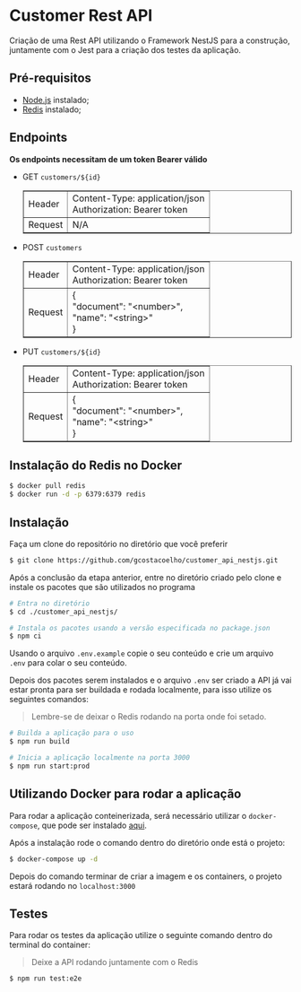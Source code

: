 # Customer Rest API

Criação de uma Rest API utilizando o Framework NestJS para a construção, juntamente com o Jest para a criação dos testes da aplicação.

## Pré-requisitos
- [Node.js](https://nodejs.org/en/) instalado;
- [Redis](https://redis.io/) instalado;

## Endpoints

**Os endpoints necessitam de um token Bearer válido**

- GET `customers/${id}`

    <table border="1">
        <tr>
            <td>Header</td>
            <td>
                Content-Type: application/json
                <br>
                Authorization: Bearer token
            </td>
        </tr>
        <tr>
            <td>Request</td>
            <td>N/A</td>
        </tr>
    </table>
- POST `customers`
    <table border="1">
        <tr>
            <td>Header</td>
            <td>
                Content-Type: application/json
                <br>
                Authorization: Bearer token
            </td>
        </tr>
        <tr>
            <td>Request</td>
            <td>
                {<br>
                    "document": "&ltnumber&gt",<br>
                    "name": "&ltstring&gt"<br>
                }
            </td>
        </tr>
    </table>
- PUT `customers/${id}`
    <table border="1">
        <tr>
            <td>Header</td>
            <td>
                Content-Type: application/json
                <br>
                Authorization: Bearer token
            </td>
        </tr>
        <tr>
            <td>Request</td>
            <td>
                {<br>
                    "document": "&ltnumber&gt",<br>
                    "name": "&ltstring&gt"<br>
                }
            </td>
        </tr>
    </table>

## Instalação do Redis no Docker

```bash
$ docker pull redis
$ docker run -d -p 6379:6379 redis
```

## Instalação

Faça um clone do repositório no diretório que você preferir

```bash
$ git clone https://github.com/gcostacoelho/customer_api_nestjs.git 
```

Após a conclusão da etapa anterior, entre no diretório criado pelo clone e instale os pacotes que são utilizados no programa

```bash
# Entra no diretório
$ cd ./customer_api_nestjs/

# Instala os pacotes usando a versão especificada no package.json
$ npm ci 
```

Usando o arquivo ```.env.example``` copie o seu conteúdo e crie um arquivo ```.env``` para colar o seu conteúdo.

Depois dos pacotes serem instalados e o arquivo ```.env``` ser criado a API já vai estar pronta para ser buildada e rodada localmente, para isso utilize os seguintes comandos:

> Lembre-se de deixar o Redis rodando na porta onde foi setado.

```bash
# Builda a aplicação para o uso
$ npm run build

# Inicia a aplicação localmente na porta 3000
$ npm run start:prod
```

## Utilizando Docker para rodar a aplicação

Para rodar a aplicação conteinerizada, será necessário utilizar o ```docker-compose```, que pode ser instalado [aqui](https://docs.docker.com/compose/install/).

Após a instalação rode o comando dentro do diretório onde está o projeto:

```bash
$ docker-compose up -d
```
Depois do comando terminar de criar a imagem e os containers, o projeto estará rodando no ```localhost:3000```

## Testes

Para rodar os testes da aplicação utilize o seguinte comando dentro do terminal do container:

> Deixe a API rodando juntamente com o Redis

```bash
$ npm run test:e2e
```